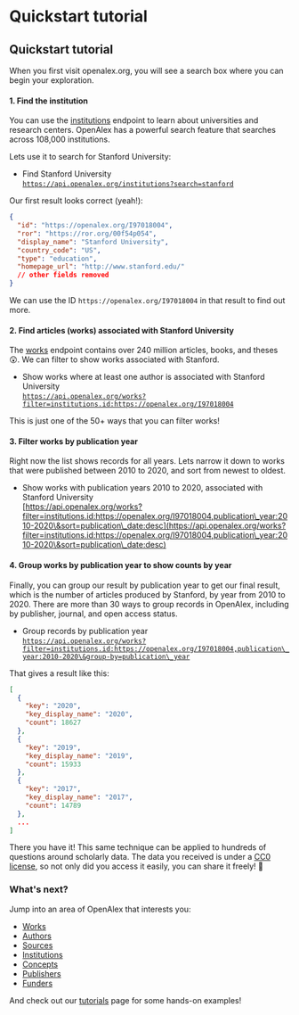 # Quickstart tutorial

## Quickstart tutorial

When you first visit openalex.org, you will see a search box where you can begin your exploration.

#### 1. Find the institution

You can use the [institutions](the-data/institutions.md) endpoint to learn about universities and research centers. OpenAlex has a powerful search feature that searches across 108,000 institutions.

Lets use it to search for Stanford University:

* Find Stanford University\
  [`https://api.openalex.org/institutions?search=stanford`](https://api.openalex.org/institutions?search=stanford)

Our first result looks correct (yeah!):

```json
{
  "id": "https://openalex.org/I97018004",
  "ror": "https://ror.org/00f54p054",
  "display_name": "Stanford University",
  "country_code": "US",
  "type": "education",
  "homepage_url": "http://www.stanford.edu/"
  // other fields removed
}
```

We can use the ID `https://openalex.org/I97018004` in that result to find out more.

#### 2. Find articles (works) associated with Stanford University

The [works](the-data/works/) endpoint contains over 240 million articles, books, and theses :astonished:. We can filter to show works associated with Stanford.

* Show works where at least one author is associated with Stanford University\
  [`https://api.openalex.org/works?filter=institutions.id:https://openalex.org/I97018004`](https://api.openalex.org/works?filter=institutions.id:https://openalex.org/I97018004)

This is just one of the 50+ ways that you can filter works!

#### 3. Filter works by publication year

Right now the list shows records for all years. Lets narrow it down to works that were published between 2010 to 2020, and sort from newest to oldest.

* Show works with publication years 2010 to 2020, associated with Stanford University\
  [https://api.openalex.org/works?filter=institutions.id:https://openalex.org/I97018004,publication\_year:2010-2020\&sort=publication\_date:desc](https://api.openalex.org/works?filter=institutions.id:https://openalex.org/I97018004,publication\_year:2010-2020\&sort=publication\_date:desc)

#### 4. Group works by publication year to show counts by year

Finally, you can group our result by publication year to get our final result, which is the number of articles produced by Stanford, by year from 2010 to 2020. There are more than 30 ways to group records in OpenAlex, including by publisher, journal, and open access status.

* Group records by publication year\
  [`https://api.openalex.org/works?filter=institutions.id:https://openalex.org/I97018004,publication\_year:2010-2020\&group-by=publication\_year`](https://api.openalex.org/works?filter=institutions.id:https://openalex.org/I97018004,publication\_year:2010-2020\&group-by=publication\_year)

That gives a result like this:

```json
[
  {
    "key": "2020",
    "key_display_name": "2020",
    "count": 18627
  },
  {
    "key": "2019",
    "key_display_name": "2019",
    "count": 15933
  },
  {
    "key": "2017",
    "key_display_name": "2017",
    "count": 14789
  },
  ...
]
```

There you have it! This same technique can be applied to hundreds of questions around scholarly data. The data you received is under a [CC0 license](https://creativecommons.org/publicdomain/zero/1.0/), so not only did you access it easily, you can share it freely! :tada:

### What's next?

Jump into an area of OpenAlex that interests you:

* [Works](the-data/works/)
* [Authors](the-data/authors/)
* [Sources](the-data/sources.md)
* [Institutions](the-data/institutions.md)
* [Concepts](the-data/concepts.md)
* [Publishers](the-data/publishers.md)
* [Funders](the-data/funders.md)

And check out our [tutorials](additional-help/tutorials.md) page for some hands-on examples!

